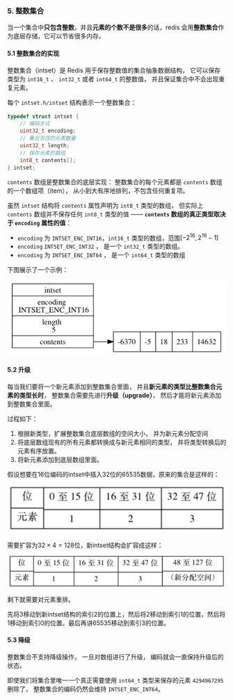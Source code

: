 ### 5. 整数集合

当一个集合中**只包含整数**，并且**元素的个数不是很多**的话，redis 会用**整数集合**作为底层存储，它可以节省很多内存。

#### 5.1 整数集合的实现

整数集合（intset）是 Redis 用于保存整数值的集合抽象数据结构， 它可以保存类型为 `int16_t` 、 `int32_t` 或者 `int64_t` 的整数值， 并且保证集合中不会出现重复元素。

每个 `intset.h/intset` 结构表示一个整数集合：

```c
typedef struct intset {
    // 编码方式
    uint32_t encoding;
    // 集合包含的元素数量
    uint32_t length;
    // 保存元素的数组
    int8_t contents[];
} intset;
```

`contents` 数组是整数集合的底层实现： 整数集合的每个元素都是 `contents` 数组的一个数组项（item）， 从小到大有序地排列，不包含任何重复项。

虽然 `intset` 结构将 `contents` 属性声明为 `int8_t` 类型的数组， 但实际上 `contents` 数组并不保存任何 `int8_t` 类型的值 —— **`contents` 数组的真正类型取决于 `encoding` 属性的值**：

- `encoding` 为 `INTSET_ENC_INT16`，`int16_t` 类型的数组，范围$[-2^{16},2^{16}-1]$
- `encoding` `INTSET_ENC_INT32` ， 是一个 `int32_t` 类型的数组。
- `encoding` 为 `INTSET_ENC_INT64` ， 是一个 `int64_t` 类型的数组

下图展示了一个示例：

[![img](../images/68747470733a2f2f6275636b65742d313235393535353837302e636f732e61702d6368656e6764752e6d7971636c6f75642e636f6d2f32303230303130323135303532392e706e67.png)](https://camo.githubusercontent.com/8785d152dcc4ab0a7b453d9d15ebb68df0c4f759f2af8cd9654bc26592780255/68747470733a2f2f6275636b65742d313235393535353837302e636f732e61702d6368656e6764752e6d7971636c6f75642e636f6d2f32303230303130323135303532392e706e67)

#### 5.2 升级

每当我们要将一个新元素添加到整数集合里面， 并且**新元素的类型比整数集合元素的类型长时**， 整数集合需要先进行**升级（upgrade）**， 然后才能将新元素添加到整数集合里面。

过程如下：

1. 根据新类型，扩展整数集合底层数组的空间大小， 并为新元素分配空间
2. 将底层数组现有的所有元素都转换成与新元素相同的类型， 并将类型转换后的元素有序放置。
3. 将新元素添加到底层数组里面。

假设想要在16位编码的intset中插入32位的65535数据，原来的集合是这样的：

[![img](../images/68747470733a2f2f6275636b65742d313235393535353837302e636f732e61702d6368656e6764752e6d7971636c6f75642e636f6d2f32303230303130323135313730342e706e67.png)](https://camo.githubusercontent.com/eeb6b58f1832f815ba0e00ad73801e4710f6d955ea693a34483f0f99c7d5fd08/68747470733a2f2f6275636b65742d313235393535353837302e636f732e61702d6368656e6764752e6d7971636c6f75642e636f6d2f32303230303130323135313730342e706e67)

需要扩容为$32\times4=128$位，新intset结构会扩容成这样：

[![img](../images/68747470733a2f2f6275636b65742d313235393535353837302e636f732e61702d6368656e6764752e6d7971636c6f75642e636f6d2f32303230303130323135313734372e706e67.png)](https://camo.githubusercontent.com/4112127f0667c4dd753a5bd6473a42bd3e1dcb8822d1f59a9b53bf574bf9bc64/68747470733a2f2f6275636b65742d313235393535353837302e636f732e61702d6368656e6764752e6d7971636c6f75642e636f6d2f32303230303130323135313734372e706e67)

剩下就需要对元素重排。

先将3移动到新intset结构的索引2的位置上，然后将2移动到索引1的位置，然后将1移动到索引0的位置。最后再讲65535移动到索引3的位置。

#### 5.3 降级

整数集合不支持降级操作， 一旦对数组进行了升级， 编码就会一直保持升级后的状态。

即使我们将集合里唯一一个真正需要使用 `int64_t` 类型来保存的元素 `4294967295` 删除了， 整数集合的编码仍然会维持 `INTSET_ENC_INT64`。